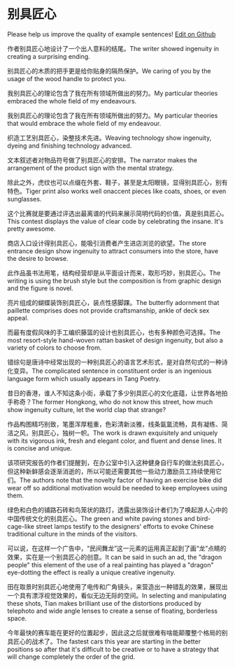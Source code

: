 # 别具匠心

Please help us improve the quality of example sentences! [Edit on Github](https://github.com/jiyushe/jiyu-example-sentence-source/blob/main/chinese/biejujiangxin.md)

<p><span class="chinese">作者别具匠心地设计了一个出人意料的结尾。</span><span class="english">The writer showed ingenuity in creating a surprising ending.</span></p>

<p><span class="chinese">别具匠心的木质的把手更是给你贴身的隔热保护。</span><span class="english">We caring of you by the usage of the wood handle to protect you.</span></p>

<p><span class="chinese">我别具匠心的理论包含了我在所有领域所做出的努力。</span><span class="english">My particular theories embraced the whole field of my endeavours.</span></p>

<p><span class="chinese">我别具匠心的理论包含了我在所有领域所做出的努力。</span><span class="english">My particular theories that would embrace the whole field of my endeavour.</span></p>

<p><span class="chinese">织造工艺别具匠心，染整技术先进。</span><span class="english">Weaving technology show ingenuity, dyeing and finishing technology advanced.</span></p>

<p><span class="chinese">文本叙述者对物品符号做了别具匠心的安排。</span><span class="english">The narrator makes the arrangement of the product sign with the mental strategy.</span></p>

<p><span class="chinese">除此之外，虎纹也可以点缀在外套、鞋子，甚至是太阳眼镜，显得别具匠心，别有特色。</span><span class="english">Tiger print also works well onaccent pieces like coats, shoes, or even sunglasses.</span></p>

<p><span class="chinese">这个比赛就是要通过评选出最离谱的代码来展示简明代码的价值，真是别具匠心。</span><span class="english">This contest displays the value of clear code by celebrating the insane. It's pretty awesome.</span></p>

<p><span class="chinese">商店入口设计得别具匠心，能吸引消费者产生进店浏览的欲望。</span><span class="english">The store entrance design show ingenuity to attract consumers into the store, have the desire to browse.</span></p>

<p><span class="chinese">此作品虽书法用笔，结构经营却是从平面设计而来，取形巧妙，别具匠心。</span><span class="english">The writing is using the brush style but the composition is from graphic design and the figure is novel.</span></p>

<p><span class="chinese">亮片组成的蝴蝶装饰别具匠心，装点性感脚踝。</span><span class="english">The butterfly adornment that paillette comprises does not provide craftsmanship, ankle of deck sex appeal.</span></p>

<p><span class="chinese">而最有度假风味的手工编织藤篮的设计也别具匠心，也有多种颜色可选择。</span><span class="english">The most resort-style hand-woven rattan basket of design ingenuity, but also a variety of colors to choose from.</span></p>

<p><span class="chinese">错综句是唐诗中经常出现的一种别具匠心的语言艺术形式，是对自然句式的一种诗化变异。</span><span class="english">The complicated sentence in constituent order is an ingenious language form which usually appears in Tang Poetry.</span></p>

<p><span class="chinese">昔日的香港，谁人不知这条小街，承载了多少别具匠心的文化底蕴，让世界各地拍手称奇？</span><span class="english">The former Hongkong, who do not know this street, how much show ingenuity culture, let the world clap that strange?</span></p>

<p><span class="chinese">作品构图精巧别致，笔墨浑厚粗重，色彩清新淡雅，线条氤氲流畅，具有凝练、简洁之风，别具匠心，独树一帜。</span><span class="english">The work is drawn exquisitely and uniquely with its vigorous ink, fresh and elegant color, and fluent and dense lines. It is concise and unique.</span></p>

<p><span class="chinese">该项研究报告的作者们提醒到，在办公室中引入这种健身自行车的做法别具匠心，但这种新鲜感会逐渐消逝的，所以可能还需要其他一些动力激励员工持续使用它们。</span><span class="english">The authors note that the novelty factor of having an exercise bike did wear off so additional motivation would be needed to keep employees using them.</span></p>

<p><span class="chinese">绿色和白色的铺路石砖和鸟笼状的路灯，透露出装饰设计者们为了唤起游人心中的中国传统文化的别具匠心。</span><span class="english">The green and white paving stones and bird-cage-like street lamps testify to the designers' efforts to evoke Chinese traditional culture in the minds of the visitors.</span></p>

<p><span class="chinese">可以说，在这样一个广告中，“民间舞龙”这一元素的运用真正起到了画“龙”点睛的效果，实在是一个别具匠心的创意。</span><span class="english">It can be said in such an ad, the "dragon people" this element of the use of a real painting has played a "dragon" eye-dotting the effect is really a unique creative ingenuity.</span></p>

<p><span class="chinese">田在取景时别具匠心地使用了电传和广角镜头，来营造出一种错乱的效果，展现出一个具有漂浮视觉效果的，看似无边无际的空间。</span><span class="english">In selecting and manipulating these shots, Tian makes brilliant use of the distortions produced by telephoto and wide angle lenses to create a sense of floating, borderless space.</span></p>

<p><span class="chinese">今年最快的赛车能在更好的位置起步，因此这之后就很难有啥能颠覆整个格局的别具匠心的战术了。</span><span class="english">The fastest cars this year are starting in the better positions so after that it's difficult to be creative or to have a strategy that will change completely the order of the grid.</span></p>

